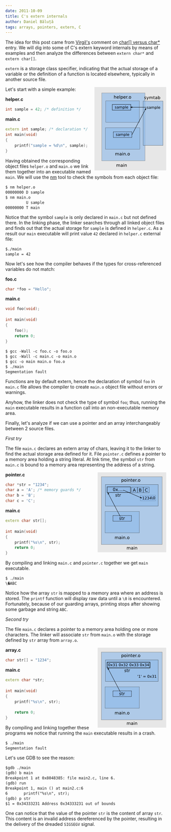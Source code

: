 ```yaml
---
date: 2011-10-09
title: C's extern internals
author: Daniel Băluță
tags: arrays, pointers, extern, C
---
```


The idea for this post came from [Virgil's][v-comment] comment on
[char[] versus char*][old-art] entry. We will dig into some of
C's extern keyword internals by means of examples and then
analyze the differences between `extern char*` and `extern char[]`.

<!--more-->

`extern` is a storage class specifier, indicating that the actual
storage of a variable or the definition of a function is located
elsewhere, typically in another source file.

<img style="float:right" src='/images/c-extern-internals/c-extern-simple-usage.png'
alt="C extern simple usage" width="227" height="263"/>


Let's start with a simple example:

**helper.c**

~~~ cpp
int sample = 42; /* definition */
~~~

**main.c**

~~~ cpp
extern int sample; /* declaration */
int main(void)
{
	printf("sample = %d\n", sample);
}
~~~

Having obtained the corresponding object files `helper.o` and `main.o` we link
them together into an executable named `main`. We will use the [nm][man-nm]
tool to check the symbols from each object file:

    $ nm helper.o
    00000000 D sample
    $ nm main.o
             U sample
    00000000 T main

Notice that the symbol `sample` is only declared in `main.c` but not defined
there. In the linking phase, the linker searches through all linked object
files and finds out that the actual storage for `sample` is defined in
`helper.c`. As a result our `main` executable will print value `42` declared
in `helper.c` external file:

    $./main
    sample = 42

Now let's see how the compiler behaves if the types for cross-referenced
variables do not match:

**foo.c**

~~~ cpp
char *foo = "Hello";
~~~

**main.c**

~~~ cpp
void foo(void);

int main(void)
{
	foo();
	return 0;
}
~~~

    $ gcc -Wall -c foo.c -o foo.o
    $ gcc -Wall -c main.c -o main.o
    $ gcc -o main main.o foo.o
    $ ./main
    Segmentation fault

Functions are by default extern, hence the declaration of symbol `foo` in
`main.c` file allows the compiler to create `main.o` object file without
errors or warnings.

Anyhow, the linker does not check the type of symbol `foo`; thus, running the
`main` executable results in a function call into an non-executable memory
area.

Finally, let's analyze if we can use a pointer and an array interchangeably
between 2 source files.

*First try*

The file `main.c` declares an extern array of chars, leaving it to
the linker to find the actual storage area defined for it. File `pointer.c`
defines a pointer to a memory area holding a string literal. At link time, the
symbol `str` from `main.c` is bound to a memory area representing the address
of a string.

<img style="float:right" src='/images/c-extern-internals/c-extern-char.png'
alt="C extern simple usage" width="217" height="252"/>

**pointer.c**

~~~ cpp
char *str = "1234";
char a = 'A'; /* memory guards */
char b = 'B';
char c = 'C';
~~~

**main.c** 

~~~ cpp
extern char str[];

int main(void)
{
	printf("%s\n", str);
	return 0;
}
~~~

By compiling and linking `main.c` and `pointer.c` together we get `main`
executable.

    $ ./main
    \�ABC

Notice how the array `str` is mapped to a memory area where an address is
stored. The `printf` function will display raw data until a `\0` is
encountered. Fortunately, because of our guarding arrays, printing stops after
showing some garbage and string `ABC`.

*Second try*

The file `main.c` declares a pointer to a memory area holding one
or more characters. The linker will associate `str` from `main.o` with the
storage defined by `str` array from `array.o`.

<img style="float:right" src='/images/c-extern-internals/c-extern-pointer.png'
alt="C extern simple usage" width="217" height="252"/>

**array.c**

~~~ cpp
char str[] = "1234";
~~~

**main.c** 

~~~ cpp
extern char *str;

int main(void)
{
	printf("%s\n", str);

	return 0;
}
~~~

By compiling and linking together these programs we notice that running the
`main` executable results in a crash.

    $ ./main
    Segmentation fault

Let's use GDB to see the reason:

    $gdb ./main
    (gdb) b main
    Breakpoint 1 at 0x8048385: file main2.c, line 6.
    (gdb) run
    Breakpoint 1, main () at main2.c:6
    6		printf("%s\n", str);
    (gdb) p str
    $1 = 0x34333231 Address 0x34333231 out of bounds

One can notice that the value of the pointer `str` is the content of array
`str`. This content is an invalid address dereferenced by the pointer,
resulting in the delivery of the dreaded `SIGSEGV` signal.

[v-comment]: http://techblog.rosedu.org/arrays-vs-pointers.html#IDComment189927033
[old-art]: http://techblog.rosedu.org/arrays-vs-pointers.html
[man-nm]: http://linux.die.net/man/1/nm
